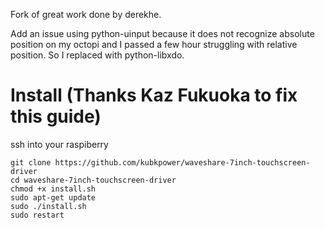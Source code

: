 Fork of great work done by derekhe.

Add an issue using python-uinput because it does not recognize absolute position on my octopi and I passed a few hour struggling with relative position. So I replaced with python-libxdo.

# Install (Thanks Kaz Fukuoka to fix this guide)
ssh into your raspiberry

```
git clone https://github.com/kubkpower/waveshare-7inch-touchscreen-driver
cd waveshare-7inch-touchscreen-driver
chmod +x install.sh
sudo apt-get update
sudo ./install.sh
sudo restart
```
